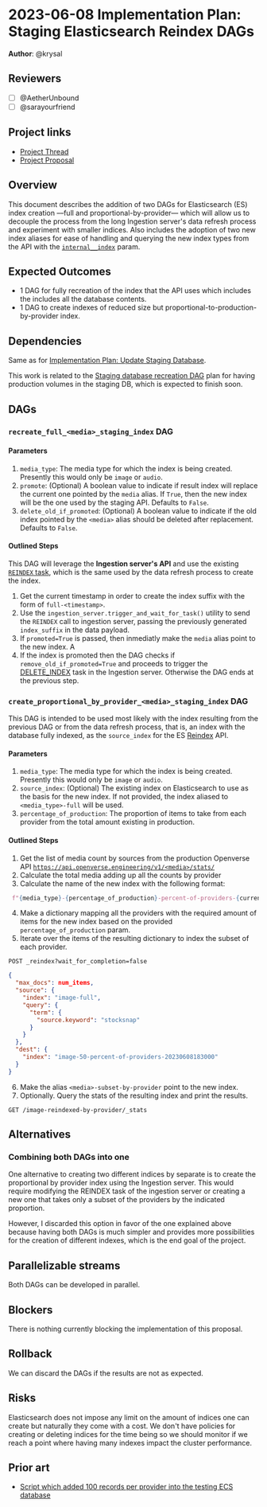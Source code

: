 # 2023-06-08 Implementation Plan: Staging Elasticsearch Reindex DAGs

**Author**: @krysal

## Reviewers

- [ ] @AetherUnbound
- [ ] @sarayourfriend

## Project links

- [Project Thread](https://github.com/WordPress/openverse/issues/392)
- [Project Proposal](/projects/proposals/search_relevancy_sandbox/20230331-project_proposal_search_relevancy_sandbox.md)

## Overview

This document describes the addition of two DAGs for Elasticsearch (ES) index
creation ––full and proportional-by-provider–– which will allow us to decouple
the process from the long Ingestion server's data refresh process and experiment
with smaller indices. Also includes the adoption of two new index aliases for
ease of handling and querying the new index types from the API with the
[`internal__index`][api_ii_param] param.

[api_ii_param]: https://github.com/WordPress/openverse/pull/2073

## Expected Outcomes

- 1 DAG for fully recreation of the index that the API uses which includes the
  includes all the database contents.
- 1 DAG to create indexes of reduced size but
  proportional-to-production-by-provider index.

## Dependencies

Same as for
[Implementation Plan: Update Staging Database](/projects/proposals/search_relevancy_sandbox/20230406-implementation_plan_update_staging_database.md).

This work is related to the [Staging database recreation
DAG][staging_db_recreation] plan for having production volumes in the staging
DB, which is expected to finish soon.

[staging_db_recreation]: https://github.com/WordPress/openverse/issues/1989

## DAGs

### `recreate_full_<media>_staging_index` DAG

#### Parameters

1. `media_type`: The media type for which the index is being created. Presently
   this would only be `image` or `audio`.
2. `promote`: (Optional) A boolean value to indicate if result index will
   replace the current one pointed by the `media` alias. If `True`, then the new
   index will be the one used by the staging API. Defaults to `False`.
3. `delete_old_if_promoted`: (Optional) A boolean value to indicate if the old
   index pointed by the `<media>` alias should be deleted after replacement.
   Defaults to `False`.

#### Outlined Steps

This DAG will leverage the **Ingestion server's API** and use the existing
[`REINDEX` task][reindex], which is the same used by the data refresh process to
create the index.

1. Get the current timestamp in order to create the index suffix with the form
   of `full-<timestamp>`.
2. Use the `ingestion_server.trigger_and_wait_for_task()` utility to send the
   `REINDEX` call to ingestion server, passing the previously generated
   `index_suffix` in the data payload.
3. If `promoted=True` is passed, then inmediatly make the `media` alias point to
   the new index. A
4. If the index is promoted then the DAG checks if `remove_old_if_promoted=True`
   and proceeds to trigger the [DELETE_INDEX][delete_index] task in the
   Ingestion server. Otherwise the DAG ends at the previous step.

[reindex]:
  https://github.com/WordPress/openverse/blob/7427bbd4a8178d05a27e6fef07d70905ec7ef16b/ingestion_server/ingestion_server/indexer.py#L282
[delete_index]:
  https://github.com/WordPress/openverse/blob/7427bbd4a8178d05a27e6fef07d70905ec7ef16b/catalog/dags/data_refresh/data_refresh_task_factory.py#L222-L239

<!--------------------------------------------------------------------------->

### `create_proportional_by_provider_<media>_staging_index` DAG

This DAG is intended to be used most likely with the index resulting from the
previous DAG or from the data refresh process, that is, an index with the
database fully indexed, as the `source_index` for the ES
[Reindex][es_reindex_api] API.

[es_reindex_api]:
  https://www.elastic.co/guide/en/elasticsearch/reference/7.12/docs-reindex.html

#### Parameters

1. `media_type`: The media type for which the index is being created. Presently
   this would only be `image` or `audio`.
2. `source_index`: (Optional) The existing index on Elasticsearch to use as the
   basis for the new index. If not provided, the index aliased to
   `<media_type>-full` will be used.
3. `percentage_of_production`: The proportion of items to take from each
   provider from the total amount existing in production.

#### Outlined Steps

1. Get the list of media count by sources from the production Openverse API
   [`https://api.openverse.engineering/v1/<media>/stats/`](https://api.openverse.engineering/v1/<media>/stats/)
2. Calculate the total media adding up all the counts by provider
3. Calculate the name of the new index with the following format:

```python
 f"{media_type}-{percentage_of_production}-percent-of-providers-{current_datetime}"
```

4. Make a dictionary mapping all the providers with the required amount of items
   for the new index based on the provided `percentage_of_production` param.
5. Iterate over the items of the resulting dictionary to index the subset of
   each provider.

```
POST _reindex?wait_for_completion=false
```

```json
{
  "max_docs": num_items,
  "source": {
    "index": "image-full",
    "query": {
      "term": {
        "source.keyword": "stocksnap"
      }
    }
  },
  "dest": {
    "index": "image-50-percent-of-providers-20230608183000"
  }
}
```

6. Make the alias `<media>-subset-by-provider` point to the new index.
7. Optionally. Query the stats of the resulting index and print the results.

```
GET /image-reindexed-by-provider/_stats
```

## Alternatives

### Combining both DAGs into one

One alternative to creating two different indices by separate is to create the
proportional by provider index using the Ingestion server. This would require
modifying the REINDEX task of the ingestion server or creating a new one that
takes only a subset of the providers by the indicated proportion.

However, I discarded this option in favor of the one explained above because
having both DAGs is much simpler and provides more possibilities for the
creation of different indexes, which is the end goal of the project.

## Parallelizable streams

Both DAGs can be developed in parallel.

## Blockers

There is nothing currently blocking the implementation of this proposal.

<!--
## Accessibility

 Are there specific accessibility concerns relevant to this plan? Do you expect new UI elements that would need particular care to ensure they're implemented in an accessible way? Consider also low-spec device and slow internet accessibility, if relevant. -->

## Rollback

<!-- How do we roll back this solution in the event of failure? Are there any steps that can not easily be rolled back? -->

We can discard the DAGs if the results are not as expected.

## Risks

<!-- What risks are we taking with this solution? Are there risks that once taken can’t be undone?-->

Elasticsearch does not impose any limit on the amount of indices one can create
but naturally they come with a cost. We don't have policies for creating or
deleting indices for the time being so we should monitor if we reach a point
where having many indexes impact the cluster performance.

## Prior art

<!-- Include links to documents and resources that you used when coming up with your solution. Credit people who have contributed to the solution that you wish to acknowledge. -->

- [Script which added 100 records per provider into the testing ECS database](https://github.com/WordPress/openverse-infrastructure/pull/314)
